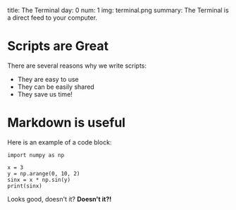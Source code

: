 title: The Terminal
day: 0
num: 1
img: terminal.png
summary: The Terminal is a direct feed to your computer.

# Scripts are Great

There are several reasons why we write scripts:

  - They are easy to use
  - They can be easily shared
  - They save us time!

# Markdown is useful

Here is an example of a code block:


    import numpy as np

    x = 3
    y = np.arange(0, 10, 2)
    sinx = x * np.sin(y)
    print(sinx)


Looks good, doesn't it?  **Doesn't it?!**
